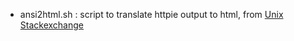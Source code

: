 
* ansi2html.sh : script to translate httpie output to html, from [Unix Stackexchange](http://unix.stackexchange.com/a/88660)
